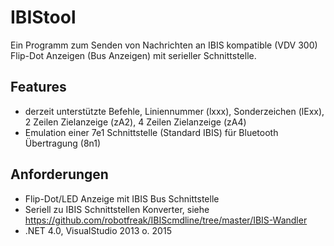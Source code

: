 # IBIStool

Ein Programm zum Senden von Nachrichten an IBIS kompatible (VDV 300) Flip-Dot Anzeigen (Bus Anzeigen) mit serieller Schnittstelle.

## Features

* derzeit unterstützte Befehle, Liniennummer (lxxx),  Sonderzeichen (lExx), 2 Zeilen Zielanzeige (zA2), 4 Zeilen Zielanzeige (zA4) 
* Emulation einer 7e1 Schnittstelle (Standard IBIS) für Bluetooth Übertragung (8n1)

## Anforderungen

* Flip-Dot/LED Anzeige mit IBIS Bus Schnittstelle
* Seriell zu IBIS Schnittstellen Konverter, siehe https://github.com/robotfreak/IBIScmdline/tree/master/IBIS-Wandler
* .NET 4.0, VisualStudio 2013 o. 2015
